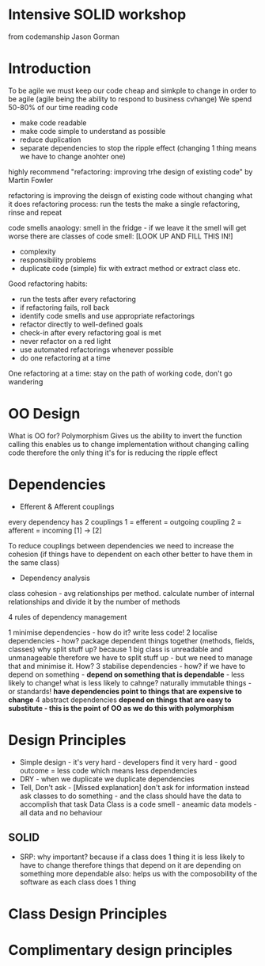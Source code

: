 Intensive SOLID workshop
===========================

from codemanship
Jason Gorman

Introduction
============
To be agile we must keep our code cheap and simkple to change in order to be agile (agile being the ability to respond to business cvhange)
We spend 50-80% of our time reading code
 * make code readable
 * make code simple to understand as possible
 * reduce duplication
 * separate dependencies to stop the ripple effect (changing 1 thing means we have to change anohter one)

highly recommend "refactoring: improving trhe design of existing code" by Martin Fowler

refactoring is improving the deisgn of existing code without changing what it does
refactoring process: run the tests the make a single refactoring, rinse and repeat

code smells anaology: smell in the fridge - if we leave it the smell will get worse
there are classes of code smell: [LOOK UP AND FILL THIS IN!]
 * complexity
 * responsibility problems
 * duplicate code (simple) fix with extract method or extract class etc.

Good refactoring habits:
 * run the tests after every refactoring
 * if refactoring fails, roll back
 * identify code smells and use appropriate refactorings
 * refactor directly to well-defined goals
 * check-in after every refactoring goal is met
 * never refactor on a red light
 * use automated refactorings whenever possible
 * do one refactoring at a time

One refactoring at a time: stay on the path of working code, don't go wandering

OO Design
==========
What is OO for?
Polymorphism
Gives us the ability to invert the function calling
this enables us to change implementation without changing calling code
therefore the only thing it's for is reducing the ripple effect

Dependencies
=============

 * Efferent & Afferent couplings

 every dependency has 2 couplings
 1 = efferent = outgoing coupling
 2 = afferent = incoming
 [1] -> [2]

To reduce couplings between dependencies we need to increase the cohesion
(if things have to dependent on each other better to have them in the same class)

 * Dependency analysis

class cohesion - avg relationships per method.
calculate number of internal relationships and divide it by the number of methods

 4 rules of dependency management

 1 minimise dependencies - how do it? write less code!
 2 localise dependencies  - how? package dependent things together (methods, fields, classes)
  why split stuff up? because 1 big class is unreadable and unmanageable
  therefore we have to split stuff up - but we need to manage that and minimise it. How?
 3 stabilise dependencies - how? if we have to depend on something - **depend on something that is dependable** - less likely to change!
    what is less likely to cahnge? naturally immutable things - or standards!  **have dependencies point to things that are expensive to change**
 4 abstract dependencies
 **depend on things that are easy to substitute - this is the point of OO as we do this with polymorphism**

Design Principles
==================

 * Simple design - it's very hard - developers find it very hard - good outcome = less code which means less dependencies
 * DRY - when we duplicate we duplicate dependencies
 * Tell, Don't ask -  [Missed explanation]
 don't ask for information instead ask classes to do something - and the class should have the data to accomplish that task
 Data Class is a code smell - aneamic data models - all data and no behaviour

 SOLID
 -----

 * SRP: why important? because if a class does 1 thing it is less likely to have to change therefore things that depend on it are depending on something more dependable
 also: helps us with the composobility of the software as each class does 1 thing


Class Design Principles
=========================

Complimentary design principles
================================

